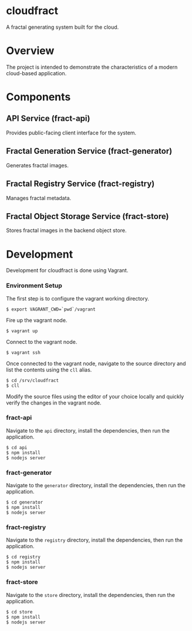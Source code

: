 # cloudfract

A fractal generating system built for the cloud.

# Overview

The project is intended to demonstrate the characteristics of a modern cloud-based application.

# Components

## API Service (fract-api)

Provides public-facing client interface for the system.

## Fractal Generation Service (fract-generator)

Generates fractal images.

## Fractal Registry Service (fract-registry)

Manages fractal metadata.

## Fractal Object Storage Service  (fract-store)

Stores fractal images in the backend object store.

# Development

Development for cloudfract is done using Vagrant.

### Environment Setup

The first step is to configure the vagrant working directory.

    $ export VAGRANT_CWD=`pwd`/vagrant

Fire up the vagrant node.

    $ vagrant up

Connect to the vagrant node.

    $ vagrant ssh

Once connected to the vagrant node, navigate to the source directory and list the contents using the `cll` alias.

    $ cd /srv/cloudfract
    $ cll

Modify the source files using the editor of your choice locally and quickly verify the changes in the vagrant node.

### fract-api

Navigate to the `api` directory, install the dependencies, then run the application.

    $ cd api
    $ npm install
    $ nodejs server

### fract-generator

Navigate to the `generator` directory, install the dependencies, then run the application.

    $ cd generator
    $ npm install
    $ nodejs server

### fract-registry

Navigate to the `registry` directory, install the dependencies, then run the application.

    $ cd registry
    $ npm install
    $ nodejs server
    
### fract-store

Navigate to the `store` directory, install the dependencies, then run the application.

    $ cd store
    $ npm install
    $ nodejs server
